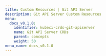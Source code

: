```yaml
---
title: Custom Resources | Git API Server
description: Git API Server Custom Resources
menu:
  docs_v0.1.0:
    identifier: kubeci-crds-git-apiserver
    name: Git API Server CRDs
    parent: concepts
    weight: 50
menu_name: docs_v0.1.0
---
```

